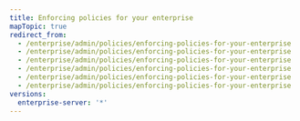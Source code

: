 ```yaml
---
title: Enforcing policies for your enterprise
mapTopic: true
redirect_from:
  - /enterprise/admin/policies/enforcing-policies-for-your-enterprise
  - /enterprise/admin/policies/enforcing-policies-for-your-enterprise
  - /enterprise/admin/policies/enforcing-policies-for-your-enterprise
  - /enterprise/admin/policies/enforcing-policies-for-your-enterprise
  - /enterprise/admin/policies/enforcing-policies-for-your-enterprise
  - /enterprise/admin/policies/enforcing-policies-for-your-enterprise
versions:
  enterprise-server: '*'
---
```


